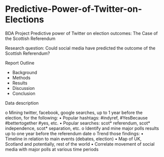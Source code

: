 # Predictive-Power-of-Twitter-on-Elections
BDA Project
Predictive power of Twitter on election outcomes: The Case of the Scottish Referendum

Research question: Could social media have predicted the outcome of the Scottish Referendum?

Report Outline
-	Background
-	Methods
-	Results
-	Discussion
-	Conclusion

Data description 

o	Mining twitter, facebook, google searches, up to 1 year before the election, for the following:
  •	Popular hashtags: #indyref, #YesBecause #bettertogether #yes, etc.
  •	Popular searches: scot* referendum, scot* independence, scot* separation, etc. 
o	Identify and mine major polls results up to one year before the referendum date
o	Trend those findings:
  •	Timeline in relation to main events (debates, election)
  •	Map of UK, Scotland and potentially, rest of the world 
  •	Correlate movement of social media with major polls at various time periods

